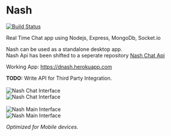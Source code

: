 # Nash

[![Build Status](https://travis-ci.org/dragfire/Nash.svg?branch=master)](https://travis-ci.org/dragfire/Nash)

Real Time Chat app using Nodejs, Express, MongoDb, Socket.io 

Nash can be used as a standalone desktop app.<br/>
Nash Api has been shifted to a seperate repository <a href="https://github.com/dragfire/Nash-Api">Nash Chat Api</a>

Working App: https://dnash.herokuapp.com

**TODO:** Write API for Third Party Integration.
<br/>
<br/>
![Nash Chat Interface](https://www.dropbox.com/s/yrl51ff9z64fqzm/star_wars_1.png?dl=1)
<br/>
![Nash Chat Interface](https://www.dropbox.com/s/5i1cdyu7ssyyqe7/star_wars_2.png?dl=1)
<br/>
<br/>
![Nash Main Interface](https://www.dropbox.com/s/lmhy6c0fldaj555/nash_main_int.png?dl=1)
<br/>
![Nash Main Interface](https://www.dropbox.com/s/p7z2vlshqqr296t/nash_create_room.png?dl=1)


*Optimized for Mobile devices.*
